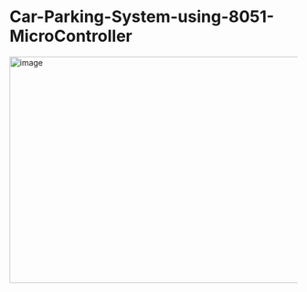 # Car-Parking-System-using-8051-MicroController
<img width="586" height="397" alt="image" src="https://github.com/user-attachments/assets/99d86131-55ed-46b4-b7be-4628083281ba" />
